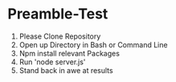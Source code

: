 # Preamble-Test

1) Please Clone Repository
2) Open up Directory in Bash or Command Line
3) Npm install relevant Packages
4) Run 'node server.js'
5) Stand back in awe at results 